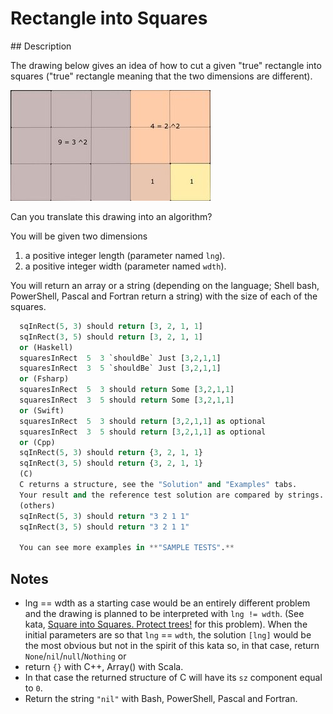 # Rectangle into Squares

## Description

The drawing below gives an idea of how to cut a given "true" rectangle into squares ("true" rectangle meaning that the two dimensions are different).

![image](./img/image.jpg)

Can you translate this drawing into an algorithm?

You will be given two dimensions

1. a positive integer length (parameter named `lng`).
2. a positive integer width (parameter named `wdth`).

You will return an array or a string (depending on the language; Shell bash, PowerShell, Pascal and Fortran return a string) with the size of each of the squares.

```python
  sqInRect(5, 3) should return [3, 2, 1, 1]
  sqInRect(3, 5) should return [3, 2, 1, 1]
  or (Haskell)
  squaresInRect  5  3 `shouldBe` Just [3,2,1,1]
  squaresInRect  3  5 `shouldBe` Just [3,2,1,1]
  or (Fsharp)
  squaresInRect  5  3 should return Some [3,2,1,1]
  squaresInRect  3  5 should return Some [3,2,1,1]
  or (Swift)
  squaresInRect  5  3 should return [3,2,1,1] as optional
  squaresInRect  3  5 should return [3,2,1,1] as optional
  or (Cpp)
  sqInRect(5, 3) should return {3, 2, 1, 1}
  sqInRect(3, 5) should return {3, 2, 1, 1}
  (C)
  C returns a structure, see the "Solution" and "Examples" tabs.
  Your result and the reference test solution are compared by strings.
  (others)
  sqInRect(5, 3) should return "3 2 1 1"
  sqInRect(3, 5) should return "3 2 1 1"

  You can see more examples in **"SAMPLE TESTS".**
```

## Notes

* lng == wdth as a starting case would be an entirely different problem and the drawing is planned to be interpreted with `lng != wdth`. (See kata, [Square into Squares. Protect trees!](http://www.codewars.com/kata/54eb33e5bc1a25440d000891) for this problem). When the initial parameters are so that `lng` == `wdth`, the solution `[lng]` would be the most obvious but not in the spirit of this kata so, in that case, return `None`/`nil`/`null`/`Nothing` or
* return `{}` with C++, Array() with Scala.
* In that case the returned structure of C will have its `sz` component equal to `0`.
* Return the string `"nil"` with Bash, PowerShell, Pascal and Fortran.
